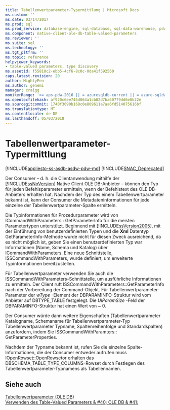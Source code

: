 ```yaml
---
title: Tabellenwertparameter-Typermittlung | Microsoft Docs
ms.custom: ''
ms.date: 03/14/2017
ms.prod: sql
ms.prod_service: database-engine, sql-database, sql-data-warehouse, pdw
ms.component: native-client-ole-db-table-valued-parameters
ms.reviewer: ''
ms.suite: sql
ms.technology: ''
ms.tgt_pltfrm: ''
ms.topic: reference
helpviewer_keywords:
- table-valued parameters, type discovery
ms.assetid: f55818c2-ebb5-4cf6-8c0c-0da41f592560
caps.latest.revision: 20
author: MightyPen
ms.author: genemi
manager: craigg
monikerRange: '>= aps-pdw-2016 || = azuresqldb-current || = azure-sqldw-latest || >= sql-server-2016 || = sqlallproducts-allversions'
ms.openlocfilehash: af920c6ee746d064a1cb02d7ba60779dd6e8b22e
ms.sourcegitcommit: 1740f3090b168c0e809611a7aa6fd514075616bf
ms.translationtype: MT
ms.contentlocale: de-DE
ms.lasthandoff: 05/03/2018
---
```

# <a name="table-valued-parameter-type-discovery"></a>Tabellenwertparameter-Typermittlung
[!INCLUDE[appliesto-ss-asdb-asdw-pdw-md](../../includes/appliesto-ss-asdb-asdw-pdw-md.md)]
[!INCLUDE[SNAC_Deprecated](../../includes/snac-deprecated.md)]

  Der Consumer – d. h. die Clientanwendung mithilfe der [!INCLUDE[ssNoVersion](../../includes/ssnoversion-md.md)] Native Client OLE DB-Anbieter – können den Typ für jeden Befehlsparameter ermitteln, wenn der Befehlstext des OLE DB-Anbieters erhalten hat. Nachdem der Typ des einem Tabellenwertparameter bekannt ist, kann der Consumer die Metadateninformationen für jede einzelne der Tabellenwertparameter-Spalte ermitteln.  
  
 Die Typinformationen für Prozedurparameter wird von ICommandWithParameters:: GetParameterInfo für die meisten Parametertypen unterstützt. Beginnend mit [!INCLUDE[ssVersion2005](../../includes/ssversion2005-md.md)], mit der Einführung von benutzerdefinierten Typen und die **Xml** Datentyp GetParameterInfo-Methode wurde nicht für diesen Zweck ausreichend, da es nicht möglich ist, geben Sie einen benutzerdefinierten Typ war Informationen (Name, Schema und Katalog) über ICommandWithParameters. Eine neue Schnittstelle, ISSCommandWithParameters, wurde definiert, um erweiterte Typinformationen bereitzustellen.  
  
 Für Tabellenwertparameter verwenden Sie auch die ISSCommandWithParameters-Schnittstelle, um ausführliche Informationen zu ermitteln. Der Client ruft ISSCommandWithParameters::GetParameterInfo nach der Vorbereitung der Command-Objekt. Für Tabellenwertparameter-Parameter der *wType* -Element der DBPARAMINFO-Struktur wird vom Anbieter auf DBTYPE_TABLE festgelegt. Die *UlParamSize* -Feld der DBPARAMINFO-Struktur hat einen Wert von ~ 0.  
  
 Der Consumer würde dann weitere Eigenschaften (Tabellenwertparameter Katalogname, Schemaname für Tabellenwertparameter-Typ Tabellenwertparameter Typname, Spaltenreihenfolge und Standardspalten) anzufordern, indem Sie ISSCommandWithParamters:: GetParameterProperties.  
  
 Nachdem der Typname bekannt ist, rufen Sie die einzelne Spalte-Informationen, die der Consumer entweder aufrufen muss IOpenRowset::OpenRowsetor erhalten das DBSCHEMA_TABLE_TYPE_COLUMNS-Rowset durch Festlegen des Tabellenwertparameter-Typnamens als Tabellennamen.  
  
## <a name="see-also"></a>Siehe auch  
 [Tabellenwertparameter &#40;OLE DB&#41;](../../relational-databases/native-client-ole-db-table-valued-parameters/table-valued-parameters-ole-db.md)   
 [Verwenden des Table-Valued Parameters & #40; OLE DB & #41;](../../relational-databases/native-client-ole-db-how-to/use-table-valued-parameters-ole-db.md)  
  
  
